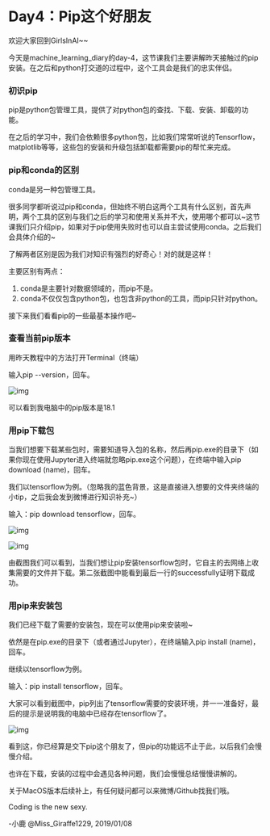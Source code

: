 # Day4：Pip这个好朋友

欢迎大家回到GirlsInAI~~

今天是machine_learning_diary的day-4，这节课我们主要讲解昨天接触过的pip安装。在之后和python打交道的过程中，这个工具会是我们的忠实伴侣。

### **初识pip**

pip是python包管理工具，提供了对python包的查找、下载、安装、卸载的功能。

在之后的学习中，我们会依赖很多python包，比如我们常常听说的Tensorflow，matplotlib等等，这些包的安装和升级包括卸载都需要pip的帮忙来完成。

### **pip和conda的区别**

conda是另一种包管理工具。

很多同学都听说过pip和conda，但始终不明白这两个工具有什么区别，首先声明，两个工具的区别与我们之后的学习和使用关系并不大，使用哪个都可以~这节课我们只介绍pip，如果对于pip使用失败时也可以自主尝试使用conda。之后我们会具体介绍的~

了解两者区别是因为我们对知识有强烈的好奇心！对的就是这样！

主要区别有两点：

1. conda是主要针对数据领域的，而pip不是。
2. conda不仅仅包含python包，也包含非python的工具，而pip只针对python。

接下来我们看看pip的一些最基本操作吧~

### **查看当前pip版本**

用昨天教程中的方法打开Terminal（终端）

输入pip --version，回车。

![img](http://img.xiumi.us/xmi/ua/139aW/i/4d477b784b8282742d1472ac87e57899-sz_6961.png)

可以看到我电脑中的pip版本是18.1

### **用pip下载包**

当我们想要下载某些包时，需要知道导入包的名称，然后再pip.exe的目录下（如果你现在使用Jupyter进入终端就忽略pip.exe这个问题），在终端中输入pip download (name)，回车。

我们以tensorflow为例。（忽略我的蓝色背景，这是直接进入想要的文件夹终端的小tip，之后我会发到微博进行知识补充~）

输入：pip download tensorflow，回车。

![img](http://img.xiumi.us/xmi/ua/139aW/i/e5a1665f2640663be1adfe32d97b0084-sz_176989.png)

![img](http://img.xiumi.us/xmi/ua/139aW/i/f296f4cb96b62fefdb75cc2c76e90972-sz_107524.png)

由截图我们可以看到，当我们想让pip安装tensorflow包时，它自主的去网络上收集需要的文件并下载。第二张截图中能看到最后一行的successfully证明下载成功。

### **用pip来安装包**

我们已经下载了需要的安装包，现在可以使用pip来安装啦~

依然是在pip.exe的目录下（或者通过Jupyter），在终端输入pip install (name)，回车。

继续以tensorflow为例。

输入：pip install tensorflow，回车。

大家可以看到截图中，pip列出了tensorflow需要的安装环境，并一一准备好，最后的提示是说明我的电脑中已经存在tensorflow了。

![img](http://img.xiumi.us/xmi/ua/139aW/i/3fa5af0da2a3b6cd2fc9a290c8ad5ce3-sz_108196.png)

看到这，你已经算是交下pip这个朋友了，但pip的功能远不止于此，以后我们会慢慢介绍。

也许在下载，安装的过程中会遇见各种问题，我们会慢慢总结慢慢讲解的。

关于MacOS版本后续补上，有任何疑问都可以来微博/Github找我们哦。

Coding is the new sexy.

-小鹿 @Miss_Giraffe1229, 2019/01/08